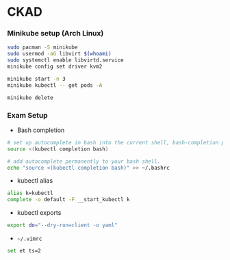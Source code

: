 # CKAD 

### Minikube setup (Arch Linux)
```bash
sudo pacman -S minikube
sudo usermod -aG libvirt $(whoami)
sudo systemctl enable libvirtd.service
minikube config set driver kvm2

minikube start -n 3
minikube kubectl -- get pods -A

minikube delete
```

### Exam Setup 

- Bash completion

```bash
# set up autocomplete in bash into the current shell, bash-completion package should be installed first.
source <(kubectl completion bash) 

# add autocomplete permanently to your bash shell.
echo "source <(kubectl completion bash)" >> ~/.bashrc 
```

- kubectl alias

```bash
alias k=kubectl
complete -o default -F __start_kubectl k
```

- kubectl exports

```bash
export do="--dry-run=client -o yaml"
```

- `~/.vimrc`
```bash
set et ts=2
```